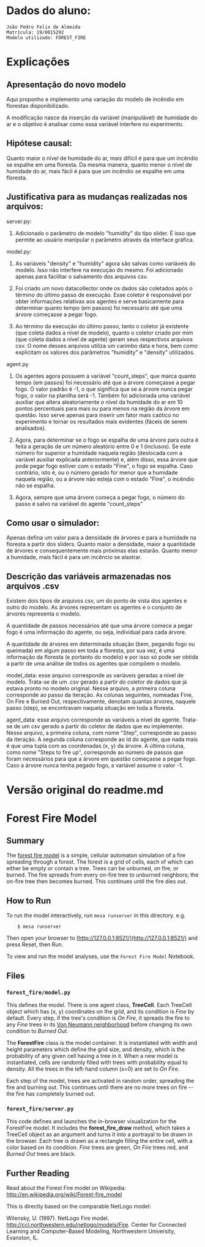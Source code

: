 # Dados do aluno:
    João Pedro Felix de Almeida
    Matrícula: 19/0015292
    Modelo utilizado: FOREST_FIRE

# Explicações

## Apresentação do novo modelo
Aqui proponho e implemento uma variação do modelo de incêndio em florestas disponibilizado.

A modificação nasce da inserção da variável (manipulável) de humidade do ar e o objetivo é analisar como essa variável interfere no experimento.

## Hipótese causal: 
Quanto maior o nível de humidade do ar, mais difícil é para que um incêndio se espalhe em uma floresta. Da mesma maneira, quanto menor o nível de humidade do ar, mais fácil é para que um incêndio se espalhe em uma floresta.

## Justificativa para as mudanças realizadas nos arquivos:

server.py: 
1) Adicionado o parâmetro de modelo "humidity" do tipo slider. É isso que permite ao usuário manipular o parâmetro através da interface gráfica.

model.py: 
1) As variáveis "density" e "humidity" agora são salvas como variáveis do modelo. Isso não interfere na execução do mesmo. Foi adicionado apenas para facilitar o salvamento dos arquivos csv.

2) Foi criado um novo datacollector onde os dados são coletados após o término do último passo de execução. Esse coletor é responsável por obter informações relativas aos agentes e serve basicamente para determinar quanto tempo (em passos) foi necessário até que uma árvore começasse a pegar fogo.

3) Ao término da execução do último passo, tanto o coletor já existente (que coleta dados a nível de modelo), quanto o coletor criado por mim (que coleta dados a nível de agente) geram seus respectivos arquivos csv. O nome desses arquivos utiliza um carimbo data e hora, bem como explicitam os valores dos parâmetros "humidity" e "density" utilizados.

agent.py
1) Os agentes agora possuem a variável "count_steps", que marca quanto tempo (em passos) foi necessário até que a árvore começasse a pegar fogo. O valor padrão é -1, o que significa que se a árvore nunca pegar fogo, o valor na planilha será -1. 
Também foi adicionada uma variável auxiliar que altera aleatoriamente o nível da humidade do ar em 10 pontos percentuais para mais ou para menos na região da árvore em questão. Isso serve apenas para inserir um fator mais caótico no experimento e tornar os resultados mais evidentes (fáceis de serem analisados).

2) Agora, para determinar se o fogo se espalha de uma árvore para outra é feita a geração de um número aleatório entre 0 e 1 (inclusos). Se este número for superior a humidade naquela região (deslocada com a variável auxiliar explicada anteriormente) e, além disso, essa árvore que pode pegar fogo estiver com o estado "Fine", o fogo se espalha.
Caso contrário, isto é, ou o número gerado for menor que a humidade naquela região, ou a árvore não esteja com o estado "Fine", o incêndio não se espalha.

3) Agora, sempre que uma árvore começa a pegar fogo, o número do passo é salvo na variável do agente "count_steps"

## Como usar o simulador:
Apenas defina um valor para a densidade de árvores e para a humidade na floresta a partir dos sliders. Quanto maior a densidade, maior a quantidade de árvores e consequentemente mais próximas elas estarão. Quanto menor a humidade, mais fácil é para um incêncio se alastrar.

## Descrição das variáveis armazenadas nos arquivos .csv
Existem dois tipos de arquivos csv, um do ponto de vista dos agentes e outro do modelo.
As árvores representam os agentes e o conjunto de árvores representa o modelo.

A quantidade de passos necessários até que uma árvore comece a pegar fogo é uma informação do agente, ou seja, individual para cada árvore.

A quantidade de árvores em determinada situação (bem, pegando fogo ou queimada) em algum passo em toda a floresta, por sua vez, é uma informação da floresta (e portanto do modelo) e por isso só pode ser obtida a partir de uma análise de todos os agentes que compõem o modelo.

model_data: esse arquivo corresponde as variáveis geradas a nível de modelo. Trata-se de um .csv gerado a partir do coletor de dados que já estava pronto no modelo original.
Nesse arquivo, a primeira coluna corresponde ao passo da iteração. As colunas seguintes, nomeadas Fine, On Fire e Burned Out, respectivamente, denotam quantas árvores, naquele passo (step), se encontravam naquela situação em toda a floresta.

agent_data: esse arquivo corresponde as variáveis a nível de agente. Trata-se de um csv gerado a partir do coletor de dados que eu implementei.
Nesse arquivo, a primeira coluna, com nome "Step", corresponde ao passo da iteração. A segunda coluna corresponde ao Id do agente, que nada mais é que uma tupla com as coordenadas (x, y) da árvore. A última coluna, como nome "Steps to fire up", corresponde ao número de passos que foram necessários para que a árvore em questão começasse a pegar fogo. Caso a árvore nunca tenha pegado fogo, a variável assume o valor -1.














# Versão original do readme.md

# Forest Fire Model

## Summary

The [forest fire model](http://en.wikipedia.org/wiki/Forest-fire_model) is a simple, cellular automaton simulation of a fire spreading through a forest. The forest is a grid of cells, each of which can either be empty or contain a tree. Trees can be unburned, on fire, or burned. The fire spreads from every on-fire tree to unburned neighbors; the on-fire tree then becomes burned. This continues until the fire dies out.

## How to Run

To run the model interactively, run ``mesa runserver`` in this directory. e.g.

```
    $ mesa runserver
```

Then open your browser to [http://127.0.0.1:8521/](http://127.0.0.1:8521/) and press Reset, then Run.

To view and run the model analyses, use the ``Forest Fire Model`` Notebook.

## Files

### ``forest_fire/model.py``

This defines the model. There is one agent class, **TreeCell**. Each TreeCell object which has (x, y) coordinates on the grid, and its condition is *Fine* by default. Every step, if the tree's condition is *On Fire*, it spreads the fire to any *Fine* trees in its [Von Neumann neighborhood](http://en.wikipedia.org/wiki/Von_Neumann_neighborhood) before changing its own condition to *Burned Out*.

The **ForestFire** class is the model container. It is instantiated with width and height parameters which define the grid size, and density, which is the probability of any given cell having a tree in it. When a new model is instantiated, cells are randomly filled with trees with probability equal to density. All the trees in the left-hand column (x=0) are set to *On Fire*.

Each step of the model, trees are activated in random order, spreading the fire and burning out. This continues until there are no more trees on fire -- the fire has completely burned out.


### ``forest_fire/server.py``

This code defines and launches the in-browser visualization for the ForestFire model. It includes the **forest_fire_draw** method, which takes a TreeCell object as an argument and turns it into a portrayal to be drawn in the browser. Each tree is drawn as a rectangle filling the entire cell, with a color based on its condition. *Fine* trees are green, *On Fire* trees red, and *Burned Out* trees are black.

## Further Reading

Read about the Forest Fire model on Wikipedia: http://en.wikipedia.org/wiki/Forest-fire_model

This is directly based on the comparable NetLogo model:

Wilensky, U. (1997). NetLogo Fire model. http://ccl.northwestern.edu/netlogo/models/Fire. Center for Connected Learning and Computer-Based Modeling, Northwestern University, Evanston, IL.


